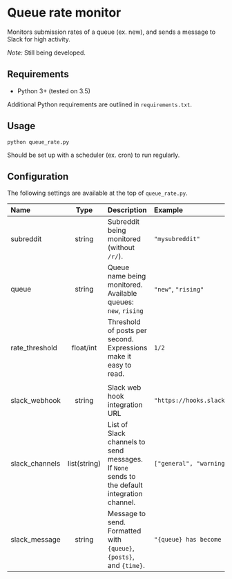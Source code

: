 # Queue rate monitor

Monitors submission rates of a queue (ex. new), and sends a message to Slack for high activity.

*Note:* Still being developed.

## Requirements

* Python 3+ (tested on 3.5)

Additional Python requirements are outlined in `requirements.txt`.

## Usage

    python queue_rate.py

Should be set up with a scheduler (ex. cron) to run regularly.

## Configuration

The following settings are available at the top of `queue_rate.py`.

|Name|Type|Description|Example|
:--|:-:|:--|:--
subreddit|string|Subreddit being monitored (without `/r/`).|`"mysubreddit"`
queue|string|Queue name being monitored. Available queues: `new`, `rising`|`"new"`, `"rising"`
rate_threshold|float/int|Threshold of posts per second. Expressions make it easy to read.|`1/2`
|||
slack_webhook|string|Slack web hook integration URL|`"https://hooks.slack.com/services/we3srhas/34rygway/f02q9uaw98usdijfhaosidjad"`
slack_channels|list(string)|List of Slack channels to send messages. If `None` sends to the default integration channel.|`["general", "warnings"]`
slack_message|string|Message to send. Formatted with `{queue}`, `{posts}`, and `{time}`.|`"{queue} has become super active: {posts} posts made in {time} seconds"`
